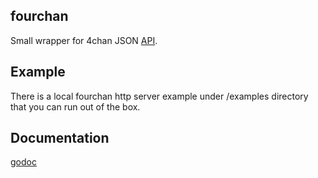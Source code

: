 fourchan
--------

Small wrapper for 4chan JSON [API](https://github.com/4chan/4chan-API).

Example
-------
There is a local fourchan http server example under /examples directory that you can run out of the box.

Documentation
--------
[godoc](https://godoc.org/github.com/insomnimus/fourchan)